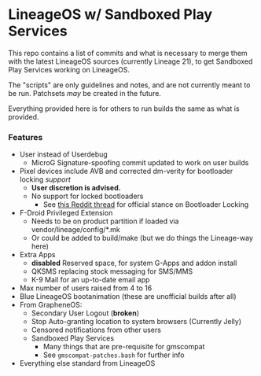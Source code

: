 # LineageOS w/ Sandboxed Play Services

This repo contains a list of commits and what is necessary to merge them with the latest LineageOS sources (currently Lineage 21), to get Sandboxed Play Services working on LineageOS.

The "scripts" are only guidelines and notes, and are not currently meant to be run. Patchsets *may* be created in the future.

Everything provided here is for others to run builds the same as what is provided.

### Features

* User instead of Userdebug
  * MicroG Signature-spoofing commit updated to work on user builds
* Pixel devices include AVB and corrected dm-verity for bootloader locking *support*
  * **User discretion is advised.** 
  * No support for locked bootloaders
    * See [this Reddit thread](https://www.reddit.com/r/LineageOS/comments/n7yo7u/a_discussion_about_bootloader_lockingunlocking/) for official stance on Bootloader Locking
* F-Droid Privileged Extension
  * Needs to be on product partition if loaded via vendor/lineage/config/*.mk
  * Or could be added to build/make (but we do things the Lineage-way here)
* Extra Apps
  * **disabled** Reserved space, for system G-Apps and addon install
  * QKSMS replacing stock messaging for SMS/MMS
  * K-9 Mail for an up-to-date email app
* Max number of users raised from 4 to 16
* Blue LineageOS bootanimation (these are unofficial builds after all)
* From GrapheneOS:
  * Secondary User Logout (**broken**)
  * Stop Auto-granting location to system browsers (Currently Jelly)
  * Censored notifications from other users
  * Sandboxed Play Services
    * Many things that are pre-requisite for gmscompat
    * See `gmscompat-patches.bash` for further info
* Everything else standard from LineageOS